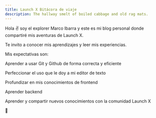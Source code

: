 ```yaml
---
title: Launch X Bitácora de viaje
description: The hallway smelt of boiled cabbage and old rag mats.
---
```


Hola ✌️  soy el explorer Marco Ibarra y este es mi blog personal donde compartiré mis aventuras de Launch X.

Te invito a conocer mis aprendizajes y leer mis experiencias.

Mis expectativas son:

Aprender a usar Git y Github de forma correcta y eficiente

Perfeccionar el uso que le doy a mi editor de texto

Profundizar en mis conocimientos de frontend

Aprender backend

Aprender y compartir nuevos conocimientos con la comunidad Launch X

🚀
